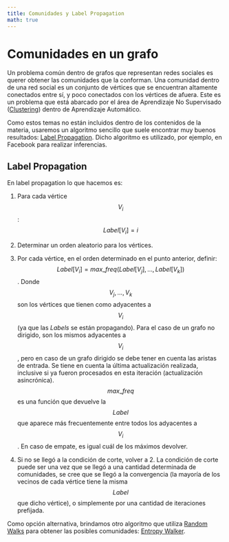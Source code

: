 ```yaml
---
title: Comunidades y Label Propagation
math: true
---
```


# Comunidades en un grafo

Un problema común dentro de grafos que representan redes sociales es querer obtener las comunidades que
la conforman. Una comunidad dentro de una red social es un conjunto de vértices que se encuentran altamente
conectados entre sí, y poco conectados con los vértices de afuera. Este es un problema que está abarcado
por el área de Aprendizaje No Supervisado ([Clustering](https://en.wikipedia.org/wiki/Cluster_analysis))
dentro de Aprendizaje Automático.

Como estos temas no están incluidos dentro de los contenidos de la materia, usaremos un algoritmo sencillo
que suele encontrar muy buenos resultados: [Label Propagation](http://arxiv.org/pdf/0709.2938v1.pdf).
Dicho algoritmo es utilizado, por ejemplo, en Facebook para realizar inferencias.

## Label Propagation

En label propagation lo que hacemos es:

1. Para cada vértice $$V_i$$: $$Label[V_i] = i$$

1. Determinar un orden aleatorio para los vértices.

1. Por cada vértice, en el orden determinado en el punto anterior, definir: $$Label[V_i] = max\_freq(Label[V_j], ..., Label[V_k])$$.
Donde $$V_j, ..., V_k$$ son los vértices que tienen como adyacentes a $$V_i$$ (ya que las _Labels_ se están propagando).
Para el caso de un grafo no dirigido, son los mismos adyacentes a $$V_i$$, pero en caso de un grafo dirigido se
debe tener en cuenta las aristas de entrada. Se tiene en cuenta la última actualización realizada, inclusive si
ya fueron procesados en esta iteración (actualización asincrónica).
$$max\_freq$$ es una función que devuelve la $$Label$$ que aparece más frecuentemente entre todos los
adyacentes a $$V_i$$. En caso de empate, es igual cuál de los máximos devolver.

1. Si no se llegó a la condición de corte, volver a 2. La condición de corte puede ser una vez que se llegó
a una cantidad determinada de comunidades, se cree que se llegó a la convergencia (la mayoría de los
vecinos de cada vértice tiene la misma $$Label$$ que dicho vértice), o simplemente por una cantidad de
iteraciones prefijada.

Como opción alternativa, brindamos otro algoritmo que utiliza [Random Walks](random_walks.md) para obtener
las posibles comunidades:
[Entropy Walker](https://drive.google.com/file/d/0B8rBD4QSqWnSLTdWTXdFaUtUNjQ/view).

